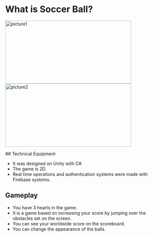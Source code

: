 # What is Soccer Ball?

<p>
<img src="https://i.ibb.co/Dr8yD5v/picture1.jpg" alt="picture1" border="0" width="400" height="200"/></a>
<br>
<a href="https://imgbb.com/"><img src="https://i.ibb.co/Dg9XmZ2/unnamed-1.jpg" alt="picture2" border="0"width="400" height="200" /></a>
</p>
## Technical Equipment

- It was designed on Unity with C#.
- The game is 2D.
- Real time operations and authentication systems were made with Firebase systems.



## Gameplay

- You have 3 hearts in the game.
- It is a game based on increasing your score by jumping over the obstacles set on the screen.
- You can see your worldwide score on the scoreboard.
- You can change the appearance of the balls.




